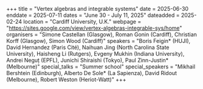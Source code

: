 +++
title = "Vertex algebras and integrable systems"
date = 2025-06-30
enddate = 2025-07-11
dates = "June 30 - July 11, 2025"
dateadded = 2025-02-24
location = "Cardiff University, U.K."
webpage = "https://sites.google.com/view/vertex-algebras-integrable-sys/home"
organisers = "Simone Castellan (Glasgow), Roman Gonin (Cardiff), Christian Korff (Glasgow), Simon Wood (Cardiff)"
speakers = "Boris Feigin* (HUJI), David Hernandez (Paris Cité), Naihuan Jing (North Carolina State University), Haisheng Li (Rutgers), Evgeny Mukhin (Indiana University), Andrei Neguț (EPFL), Junichi Shiraishi (Tokyo), Paul Zinn-Justin* (Melbourne)"
special_talks = "Summer school"
special_speakers = "Mikhail Bershtein (Edinburgh), Alberto De Sole* (La Sapienza), David Ridout (Melbourne), Robert Weston (Heriot-Watt)"
+++

